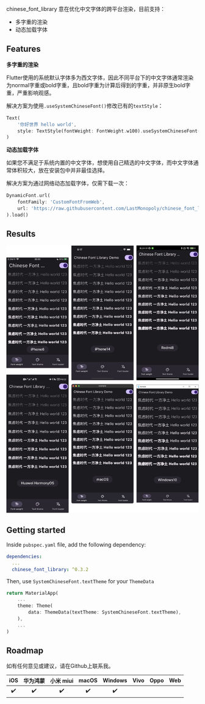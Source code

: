 <!--
This README describes the package. If you publish this package to pub.dev,
this README's contents appear on the landing page for your package.

For information about how to write a good package README, see the guide for
[writing package pages](https://dart.dev/guides/libraries/writing-package-pages).

For general information about developing packages, see the Dart guide for
[creating packages](https://dart.dev/guides/libraries/create-library-packages)
and the Flutter guide for
[developing packages and plugins](https://flutter.dev/developing-packages).
-->

chinese_font_library 意在优化中文字体的跨平台渲染，目前支持：
- 多字重的渲染
- 动态加载字体

## Features

**多字重的渲染**

Flutter使用的系统默认字体多为西文字体，因此不同平台下的中文字体通常渲染为normal字重或bold字重，且bold字重为计算后得到的字重，并非原生bold字重，严重影响观感。

解决方案为使用`.useSystemChineseFont()`修改已有的`textStyle`：

```dart
Text(
    '你好世界 hello world',
    style: TextStyle(fontWeight: FontWeight.w100).useSystemChineseFont(),
)
```

**动态加载字体**

如果您不满足于系统内置的中文字体，想使用自己精选的中文字体，而中文字体通常体积较大，放在安装包中并非最佳选择。

解决方案为通过网络动态加载字体，仅需下载一次：

```dart
DynamicFont.url(
    fontFamily: 'CustomFontFromWeb',
    url: 'https://raw.githubusercontent.com/LastMonopoly/chinese_font_library/master/example/assets/SmileySans-Oblique.ttf',
).load()
```

## Results

![Font weights demo from multiple devices](https://raw.githubusercontent.com/LastMonopoly/chinese_font_library/master/screenshots/combined.png)

## Getting started

Inside `pubspec.yaml` file, add the following dependency:

```yaml
dependencies:
  ...
  chinese_font_library: ^0.3.2
```

Then, use `SystemChineseFont.textTheme` for your `ThemeData`

```dart
return MaterialApp(
    ...
    theme: Theme(
        data: ThemeData(textTheme: SystemChineseFont.textTheme),        
    ),
    ...
)
```

## Roadmap

如有任何意见或建议，请在Github上联系我。

|  iOS  | 华为鸿蒙 | 小米 miui | macOS | Windows | Vivo  | Oppo  |  Web  |
| :---: | :------: | :-------: | :---: | :-----: | :---: | :---: | :---: |
|   ✔️   |    ✔️     |     ✔️     |   ✔️   |    ✔️    |
